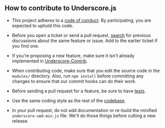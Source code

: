 ## How to contribute to Underscore.js

* This project adheres to a [code of conduct](CODE_OF_CONDUCT.md). By participating, you are expected to uphold this code.

* Before you open a ticket or send a pull request, [search](https://github.com/jashkenas/underscore/issues) for previous discussions about the same feature or issue. Add to the earlier ticket if you find one.

* If you're proposing a new feature, make sure it isn't already implemented in [Underscore-Contrib](https://github.com/documentcloud/underscore-contrib).

* When contributing code, make sure that you edit the source code in the `modules/` directory. Also, run `npm install` before committing any changes to ensure that our commit hooks can do their work.

* Before sending a pull request for a feature, be sure to have [tests](https://underscorejs.org/test/).

* Use the same coding style as the rest of the [codebase](https://github.com/jashkenas/underscore/blob/master/modules/index.js).

* In your pull request, do not add documentation or re-build the minified `underscore-umd-min.js` file. We'll do those things before cutting a new release.

